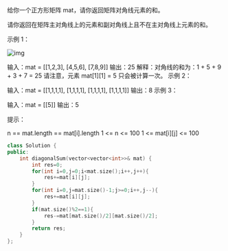 给你一个正方形矩阵 mat，请你返回矩阵对角线元素的和。

请你返回在矩阵主对角线上的元素和副对角线上且不在主对角线上元素的和。

 

示例  1：

![img](https://assets.leetcode.com/uploads/2020/08/14/sample_1911.png)

输入：mat = [[1,2,3],
            [4,5,6],
            [7,8,9]]
输出：25
解释：对角线的和为：1 + 5 + 9 + 3 + 7 = 25
请注意，元素 mat[1][1] = 5 只会被计算一次。
示例  2：

输入：mat = [[1,1,1,1],
            [1,1,1,1],
            [1,1,1,1],
            [1,1,1,1]]
输出：8
示例 3：

输入：mat = [[5]]
输出：5


提示：

n == mat.length == mat[i].length
1 <= n <= 100
1 <= mat[i][j] <= 100

```cpp
class Solution {
public:
    int diagonalSum(vector<vector<int>>& mat) {
        int res=0;
        for(int i=0,j=0;i<mat.size();i++,j++){
            res+=mat[i][j];
        }
        for(int i=0,j=mat.size()-1;j>=0;i++,j--){
            res+=mat[i][j];
        }
        if(mat.size()%2==1){
            res-=mat[mat.size()/2][mat.size()/2];
        }
        return res;
    }
};
```


